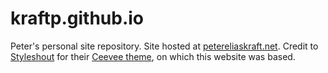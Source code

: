 # kraftp.github.io
Peter's personal site repository.  Site hosted at [petereliaskraft.net](http://petereliaskraft.net).  Credit to [Styleshout](http://styleshout.com) for their [Ceevee theme](https://www.styleshout.com/free-templates/ceevee/), on which this website was based.
